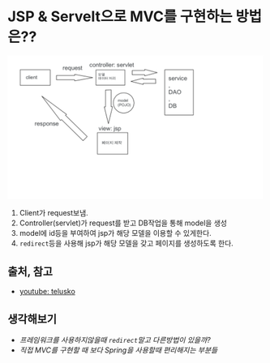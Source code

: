 # JSP & Servelt으로 MVC를 구현하는 방법은??
<img src="assets/MVC_model_with_servlet_and_jsp_diagram.png"></img>

1. Client가 request보냄.
2. Controller(servlet)가 request를 받고 DB작업을 통해 model을 생성
3. model에 id등을 부여하여 jsp가 해당 모델을 이용할 수 있게한다.
4. `redirect`등을 사용해 jsp가 해당 모델을 갖고 페이지를 생성하도록 한다.

## 출처, 참고
* [youtube: telusko](https://youtu.be/MDHj4vgKY6Q)
## 생각해보기
* _프레임워크를 사용하지않을때 `redirect`말고 다른방법이 있을까?_
* _직접 MVC를 구현할 때 보다 Spring을 사용할때 편리해지는 부분들_

